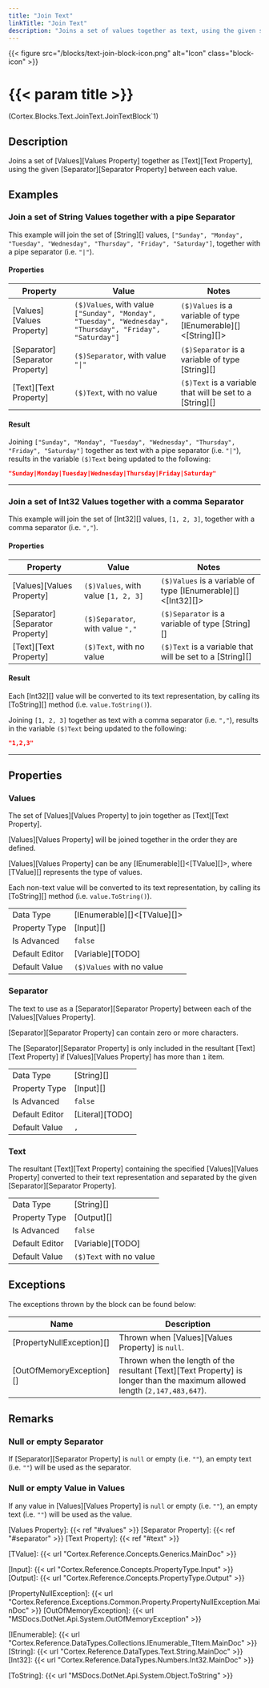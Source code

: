 ```yaml
---
title: "Join Text"
linkTitle: "Join Text"
description: "Joins a set of values together as text, using the given separator between each value."
---
```


{{< figure src="/blocks/text-join-block-icon.png" alt="Icon" class="block-icon" >}}

# {{< param title >}}

<p class="namespace">(Cortex.Blocks.Text.JoinText.JoinTextBlock`1)</p>

## Description

Joins a set of [Values][Values Property] together as [Text][Text Property], using the given [Separator][Separator Property] between each value.

## Examples

### Join a set of String Values together with a pipe Separator

This example will join the set of [String][] values, `["Sunday", "Monday", "Tuesday", "Wednesday", "Thursday", "Friday", "Saturday"]`, together with a pipe separator (i.e. `"|"`).

#### Properties

| Property           | Value                     | Notes                                    |
|--------------------|---------------------------|------------------------------------------|
| [Values][Values Property] | `($)Values`, with value `["Sunday", "Monday", "Tuesday", "Wednesday", "Thursday", "Friday", "Saturday"]` | `($)Values` is a variable of type [IEnumerable][]&lt;[String][]&gt; |
| [Separator][Separator Property] | `($)Separator`, with value `"\|"` | `($)Separator` is a variable of type [String][] |
| [Text][Text Property] | `($)Text`, with no value | `($)Text` is a variable that will be set to a [String][] |

#### Result

Joining `["Sunday", "Monday", "Tuesday", "Wednesday", "Thursday", "Friday", "Saturday"]` together as text with a pipe separator (i.e. `"|"`), results in the variable `($)Text` being updated to the following:

```json
"Sunday|Monday|Tuesday|Wednesday|Thursday|Friday|Saturday"
```

***

### Join a set of Int32 Values together with a comma Separator

This example will join the set of [Int32][] values, `[1, 2, 3]`, together with a comma separator (i.e. `","`).

#### Properties

| Property           | Value                     | Notes                                    |
|--------------------|---------------------------|------------------------------------------|
| [Values][Values Property] | `($)Values`, with value `[1, 2, 3]` | `($)Values` is a variable of type [IEnumerable][]&lt;[Int32][]&gt; |
| [Separator][Separator Property] | `($)Separator`, with value `","` | `($)Separator` is a variable of type [String][] |
| [Text][Text Property] | `($)Text`, with no value | `($)Text` is a variable that will be set to a [String][] |

#### Result

Each [Int32][] value will be converted to its text representation, by calling its [ToString][] method (i.e. `value.ToString()`).

Joining `[1, 2, 3]` together as text with a comma separator (i.e. `","`), results in the variable `($)Text` being updated to the following:

```json
"1,2,3"
```

***

## Properties

### Values

The set of [Values][Values Property] to join together as [Text][Text Property].

[Values][Values Property] will be joined together in the order they are defined.

[Values][Values Property] can be any [IEnumerable][]&lt;[TValue][]&gt;, where [TValue][] represents  the type of values.

Each non-text value will be converted to its text representation, by calling its [ToString][] method (i.e. `value.ToString()`).

| | |
|--------------------|---------------------------|
| Data Type | [IEnumerable][]&lt;[TValue][]&gt; |
| Property Type | [Input][] |
| Is Advanced | `false` |
| Default Editor | [Variable][TODO] |
| Default Value | `($)Values` with no value |

### Separator

The text to use as a [Separator][Separator Property] between each of the [Values][Values Property].

[Separator][Separator Property] can contain zero or more characters.

The [Separator][Separator Property] is only included in the resultant [Text][Text Property] if [Values][Values Property] has more than `1` item.
  
| | |
|--------------------|---------------------------|
| Data Type | [String][] |
| Property Type | [Input][] |
| Is Advanced | `false` |
| Default Editor | [Literal][TODO] |
| Default Value | `,` |

### Text

The resultant [Text][Text Property] containing the specified [Values][Values Property] converted to their text representation and separated by the given [Separator][Separator Property].  
  
| | |
|--------------------|---------------------------|
| Data Type | [String][] |
| Property Type | [Output][] |
| Is Advanced | `false` |
| Default Editor | [Variable][TODO] |
| Default Value | `($)Text` with no value |

## Exceptions

The exceptions thrown by the block can be found below:

| Name     | Description |
|----------|----------|
| [PropertyNullException][] | Thrown when [Values][Values Property] is `null`. |
| [OutOfMemoryException][] | Thrown when the length of the resultant [Text][Text Property] is longer than the maximum allowed length (`2,147,483,647`). |

## Remarks

### Null or empty Separator

If [Separator][Separator Property] is `null` or empty (i.e. `""`), an empty text (i.e. `""`) will be used as the separator.

### Null or empty Value in Values

If any value in [Values][Values Property] is `null` or empty (i.e. `""`), an empty text (i.e. `""`) will be used as the value.

[Values Property]: {{< ref "#values" >}}
[Separator Property]: {{< ref "#separator" >}}
[Text Property]: {{< ref "#text" >}}

[TValue]: {{< url "Cortex.Reference.Concepts.Generics.MainDoc" >}}

[Input]: {{< url "Cortex.Reference.Concepts.PropertyType.Input" >}}
[Output]: {{< url "Cortex.Reference.Concepts.PropertyType.Output" >}}

[PropertyNullException]: {{< url "Cortex.Reference.Exceptions.Common.Property.PropertyNullException.MainDoc" >}}
[OutOfMemoryException]: {{< url "MSDocs.DotNet.Api.System.OutOfMemoryException" >}}

[IEnumerable]: {{< url "Cortex.Reference.DataTypes.Collections.IEnumerable_TItem.MainDoc" >}}
[String]: {{< url "Cortex.Reference.DataTypes.Text.String.MainDoc" >}}
[Int32]: {{< url "Cortex.Reference.DataTypes.Numbers.Int32.MainDoc" >}}

[ToString]: {{< url "MSDocs.DotNet.Api.System.Object.ToString" >}}

